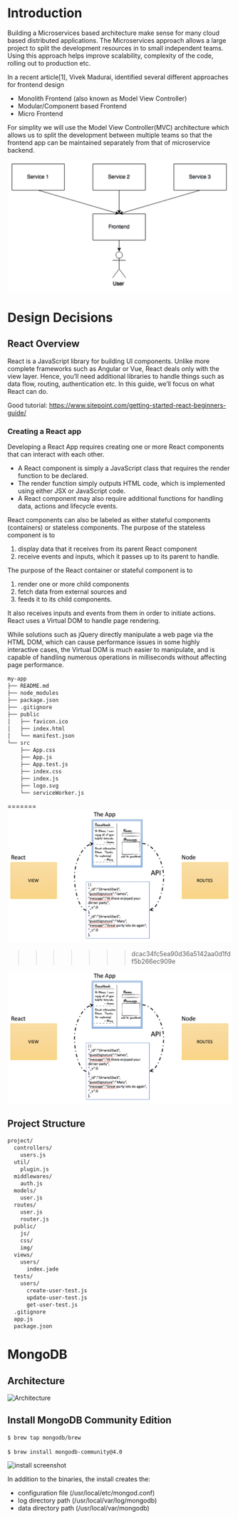 # Introduction

Building a Microservices based architecture make sense for many cloud based distributed applications. The Microservices approach allows a large project to split the development resources in to small independent teams. Using this approach helps improve scalability, complexity of the code, rolling out to production etc.

In a recent article[1], Vivek Madurai, identified several different approaches for frontend design
 - Monolith Frontend (also known as Model View Controller)
 - Modular/Component based Frontend
 - Micro Frontend

For simplity we will use the Model View Controller(MVC) architecture which allows us to split the development between multiple teams so that the frontend app can be maintained separately from that of microservice backend.

![Frontend](./images/mvc-image.png)

# Design Decisions

## React Overview
React is a JavaScript library for building UI components. Unlike more complete frameworks such as Angular or Vue, React deals only with the view layer. Hence, you’ll need additional libraries to handle things such as data flow, routing, authentication etc. In this guide, we’ll focus on what React can do.

Good tutorial:  https://www.sitepoint.com/getting-started-react-beginners-guide/

### Creating a React app
Developing a React App requires creating one or more React components that can interact with each other.
-	A React component is simply a JavaScript class that requires the render function to be declared.
-	The render function simply outputs HTML code, which is implemented using either JSX or JavaScript code.
-	A React component may also require additional functions for handling data, actions and lifecycle events.

React components can also be labeled as either stateful components (containers) or stateless components.
The purpose of the stateless component is to
1.	display data that it receives from its parent React component
2.	receive events and inputs, which it passes up to its parent to handle.

The purpose of the React container or stateful component is to
1.	render one or more child components
2.	fetch data from external sources and
3.	feeds it to its child components.

It also receives inputs and events from them in order to initiate actions. React uses a Virtual DOM to handle page rendering.

While solutions such as jQuery directly manipulate a web page via the HTML DOM, which can cause performance issues in some highly interactive cases, the Virtual DOM is much easier to manipulate, and is capable of handling numerous operations in milliseconds without affecting page performance.

```
my-app
├── README.md
├── node_modules
├── package.json
├── .gitignore
├── public
│   ├── favicon.ico
│   ├── index.html
│   └── manifest.json
└── src
    ├── App.css
    ├── App.js
    ├── App.test.js
    ├── index.css
    ├── index.js
    ├── logo.svg
    └── serviceWorker.js
```

=======
![Frontend](./images/mvc-design.png)
>>>>>>> dcac34fc5ea90d36a5142aa0d1fdf5b266ec909e


![Frontend](./images/mvc-design.png)

## Project Structure
```
project/
  controllers/
    users.js
  util/
    plugin.js
  middlewares/
    auth.js
  models/
    user.js
  routes/
    user.js
    router.js
  public/
    js/
    css/
    img/
  views/
    users/
      index.jade
  tests/
    users/
      create-user-test.js
      update-user-test.js
      get-user-test.js
  .gitignore
  app.js
  package.json
  ```


# MongoDB
## Architecture
![Architecture](./images/architecture.png)
## Install MongoDB Community Edition

```
$ brew tap mongodb/brew

$ brew install mongodb-community@4.0
```

![install screenshot](./images/install-mongo-sceenshot.png)

In addition to the binaries, the install creates the:
- configuration file (/usr/local/etc/mongod.conf)
- log directory path (/usr/local/var/log/mongodb)
- data directory path (/usr/local/var/mongodb)
